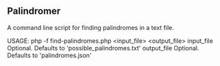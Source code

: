 ## Palindromer

A command line script for finding palindromes in a text file.

USAGE:	php -f find-palindromes.php <input_file> <output_file>
		input_file Optional. Defaults to 'possible_palindromes.txt'
		output_file Optional. Defaults to 'palindromes.json'